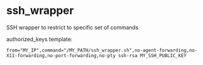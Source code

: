 # ssh_wrapper
SSH wrapper to restrict to specific set of commands

authorized_keys template:

    from="MY_IP",command="/MY_PATH/ssh_wrapper.sh",no-agent-forwarding,no-X11-forwarding,no-port-forwarding,no-pty ssh-rsa MY_SSH_PUBLIC_KEY

